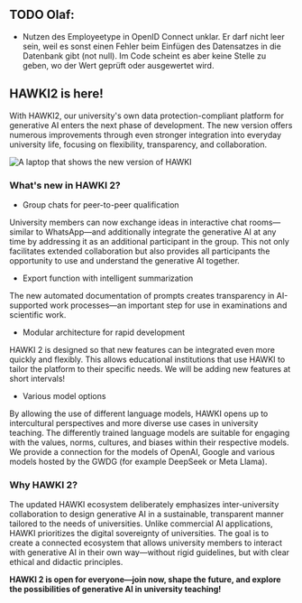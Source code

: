 ## TODO Olaf: 

* Nutzen des Employeetype in OpenID Connect unklar. Er darf nicht leer sein, weil es sonst 
  einen Fehler beim Einfügen des Datensatzes in die Datenbank gibt (not null). 
  Im Code scheint es aber keine Stelle zu geben, wo der Wert geprüft oder ausgewertet wird. 



## HAWKI2 is here!


With HAWKI2, our university's own data protection-compliant platform for generative AI enters the next phase of development. The new version offers numerous improvements through even stronger integration into everyday university life, focusing on flexibility, transparency, and collaboration.


![A laptop that shows the new version of HAWKI](https://github.com/user-attachments/assets/120488e9-5ce2-4a3f-be5b-aa57bf4a2438)


### What's new in HAWKI 2?


- Group chats for peer-to-peer qualification
  
University members can now exchange ideas in interactive chat rooms—similar to WhatsApp—and additionally integrate the generative AI at any time by addressing it as an additional participant in the group. This not only facilitates extended collaboration but also provides all participants the opportunity to use and understand the generative AI together.


- Export function with intelligent summarization
  
The new automated documentation of prompts creates transparency in AI-supported work processes—an important step for use in examinations and scientific work.


- Modular architecture for rapid development
  
HAWKI 2 is designed so that new features can be integrated even more quickly and flexibly. This allows educational institutions that use HAWKI to tailor the platform to their specific needs. We will be adding new features at short intervals!


- Various model options
  
By allowing the use of different language models, HAWKI opens up to intercultural perspectives and more diverse use cases in university teaching. The differently trained language models are suitable for engaging with the values, norms, cultures, and biases within their respective models. We provide a connection for the models of OpenAI, Google and various models hosted by the GWDG (for example DeepSeek or Meta Llama).


### Why HAWKI 2?

The updated HAWKI ecosystem deliberately emphasizes inter-university collaboration to design generative AI in a sustainable, transparent manner tailored to the needs of universities. Unlike commercial AI applications, HAWKI prioritizes the digital sovereignty of universities. The goal is to create a connected ecosystem that allows university members to interact with generative AI in their own way—without rigid guidelines, but with clear ethical and didactic principles.


**HAWKI 2 is open for everyone—join now, shape the future, and explore the possibilities of generative AI in university teaching!** 
